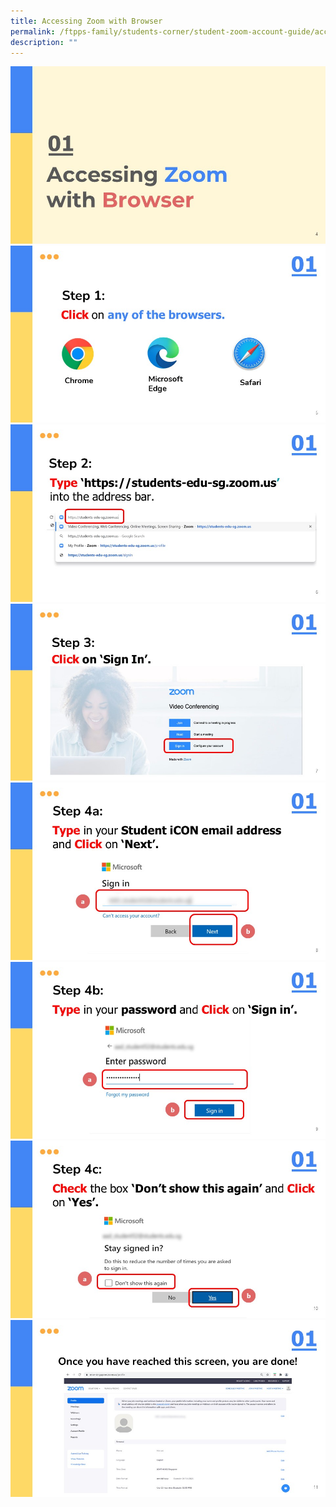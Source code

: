 ```yaml
---
title: Accessing Zoom with Browser
permalink: /ftpps-family/students-corner/student-zoom-account-guide/accessing-zoom-with-browser/
description: ""
---
```

![](/images/Slide4.jpg)
![](/images/Slide5.jpg)
![](/images/Slide6.jpg)
![](/images/Slide7.jpg)
![](/images/Slide8.jpg)
![](/images/Slide9.jpg)
![](/images/Slide10.jpg)
![](/images/Slide11.jpg)